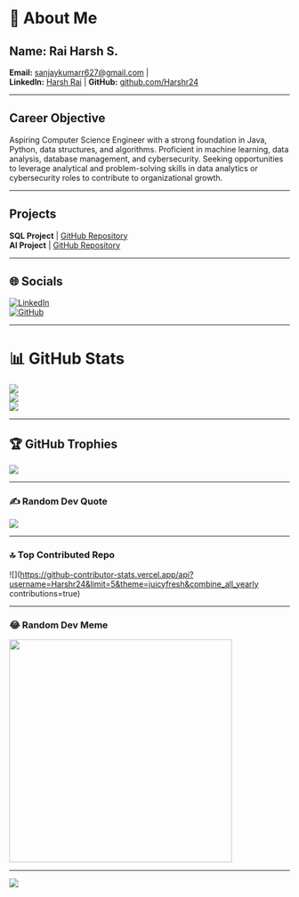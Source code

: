 # 💫 About Me
## Name: Rai Harsh S.  
**Email:** sanjaykumarr627@gmail.com |  
**LinkedIn:** [Harsh Rai](https://linkedin.com/in/harsh-rai-20732527a) | **GitHub:** [github.com/Harshr24](https://github.com/Harshr24)  

---

## Career Objective
Aspiring Computer Science Engineer with a strong foundation in Java, Python, data structures, and algorithms. Proficient in machine learning, data analysis, database management, and cybersecurity. Seeking opportunities to leverage analytical and problem-solving skills in data analytics or cybersecurity roles to contribute to organizational growth.

---

## Projects
**SQL Project** | [GitHub Repository](https://github.com/Harshr24/SQL-Project)  
**AI Project**  | [GitHub Repository](https://github.com/Harshr24/CS50_SQL_Project)

---

## 🌐 Socials 
[![LinkedIn](https://img.shields.io/badge/LinkedIn-%230077B5.svg?logo=linkedin&logoColor=white)](https://linkedin.com/in/harsh-rai-20732527a)  
[![GitHub](https://img.shields.io/badge/GitHub-%23121011.svg?logo=github&logoColor=white)](https://github.com/Harshr24)

---

# 📊 GitHub Stats
![](https://github-readme-stats.vercel.app/api?username=Harshr24&theme=blue-green&hide_border=false&include_all_commits=true&count_private=true)<br/>
![](https://github-readme-streak-stats.herokuapp.com/?user=Harshr24&theme=blue-green&hide_border=false)<br/>
![](https://github-readme-stats.vercel.app/api/top-langs/?username=Harshr24&theme=blue-green&hide_border=false&include_all_commits=true&count_private=true&layout=compact)

---

## 🏆 GitHub Trophies
![](https://github-profile-trophy.vercel.app/?username=Harshr24&theme=radical&no-frame=false&no-bg=true&margin-w=4)

---

### ✍️ Random Dev Quote
![](https://quotes-github-readme.vercel.app/api?type=horizontal&theme=radical)

---

### 🔝 Top Contributed Repo
![](https://github-contributor-stats.vercel.app/api?username=Harshr24&limit=5&theme=juicyfresh&combine_all_yearly contributions=true)

---

### 😂 Random Dev Meme
<img src='https://randommeme-five.vercel.app/' style="height: 400px;"/>

---

[![](https://visitcount.itsvg.in/api?id=Harshr24&icon=0&color=0)](https://visitcount.itsvg.in)

<!-- Proudly created with GPRM ( https://gprm.itsvg.in ) -->
